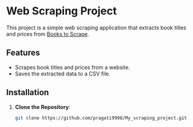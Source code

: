 # Web Scraping Project

This project is a simple web scraping application that extracts book titles and prices from [Books to Scrape](http://books.toscrape.com/).

## Features

- Scrapes book titles and prices from a website.
- Saves the extracted data to a CSV file.

## Installation

1. **Clone the Repository**:
   ```bash
   git clone https://github.com/pragati9998/My_scraping_project.git
